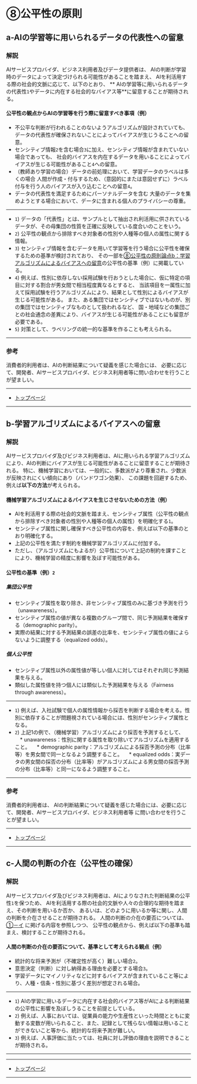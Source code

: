 # ⑧公平性の原則

## a-AIの学習等に用いられるデータの代表性への留意

### 解説

AIサービスプロバイダ、ビジネス利用者及びデータ提供者は、
AIの判断が学習時のデータによって決定づけられる可能性があることを踏まえ、
AIを利活用する際の社会的文脈に応じて、以下のとおり、
** AIの学習等に用いられるデータの代表性`1`やデータに内在する社会的なバイアス等**に留意することが期待される。

#### 公平性の観点からAIの学習等を行う際に留意すべき事項（例）
* 不公平な判断が行われることのないようアルゴリズムが設計されていても、
データの代表性が確保されないことによってバイアスが生じうることへの留意。
* センシティブ情報`2`を含む場合`3`に加え、センシティブ情報が含まれていない場合であっても、
社会的バイアスを内在するデータを用いることによってバイアスが生じる可能性があること`4`への留意。
* （教師あり学習の場合）データの前処理において、学習データのラベルは多くの場合
人間が作成・付与するため、（意図的にまたは意図せずに）ラベル付与を行う人のバイアスが入り込むことへの留意`4`。
* データの代表性を満足するためにパーソナルデータを含む
大量のデータを集めようとする場合において、データに含まれる個人のプライバシーの尊重。

----
* `1`) データの「代表性」とは、サンプルとして抽出され利活用に供されているデータが、その母集団の性質を正確に反映している度合いのことをいう。
* `2`) 公平性の観点から排除すべき対象者の性別や人種等の個人の属性に関する情報。
* `3`) センシティブ情報を含むデータを用いて学習等を行う場合に公平性を確保するための基準が検討されており、
その一部を[⑧公平性の原則論点b：学習アルゴリズムによるバイアスへの留意](#b-学習アルゴリズムによるバイアスへの留意)の公平性の基準（例）に掲載している。
* `4`) 例えば、性別に依存しない採用試験を行おうとした場合に、仮に特定の項目に対する割合が男女間で相当程度異なるとすると、
当該項目を一属性に加えて採用試験を行うアルゴリズムにより、結果として性別によるバイアスが生じる可能性がある。
また、ある集団ではセンシティブではないものが、別の集団ではセンシティブなものとして扱われるなど、
国・地域などの集団ごとの社会通念の差異により、バイアスが生じる可能性があることにも留意が必要である。
* `5`) 対策として、ラベリングの統一的な基準を作ることも考えられる。


----
### 参考

消費者的利用者は、AIの判断結果について疑義を感じた場合には、
必要に応じて、開発者、AIサービスプロバイダ、ビジネス利用者等に問い合わせを行うことが望ましい。

****************

* [トップページ](../../)

****************


## b-学習アルゴリズムによるバイアスへの留意

### 解説
AIサービスプロバイダ及びビジネス利用者は、AIに用いられる学習アルゴリズムにより、AIの判断にバイアスが生じる可能性があることに留意することが期待される。
特に、機械学習においては、一般的に、多数派がより尊重され、少数派が反映されにくい傾向にあり（バンドワゴン効果）、
この課題を回避するため、例えば**以下の方法**が考えられる。


#### 機械学習アルゴリズムによるバイアスを生じさせないための方法（例）
* AIを利活用する際の社会的文脈を踏まえ、センシティブ属性（公平性の観点から排除すべき対象者の性別や人種等の個人の属性）を明確化する`1`。
* センシティブ属性に関し確保すべき公平性の内容を、例えば以下の基準のとおり明確化する。
* 上記の公平性を満たす制約を機械学習アルゴリズムに付加する。
* ただし、（アルゴリズムにもよるが）公平性について上記の制約を課すことにより、機械学習の精度に影響を及ぼす可能性がある。


#### 公平性の基準（例）`2`
##### 集団公平性
* センシティブ属性を取り除き、非センシティブ属性のみに基づき予測を行う（unawareness）。
* センシティブ属性の値が異なる複数のグループ間で、同じ予測結果を確保する（demographic parity）。
* 実際の結果に対する予測結果の誤差の比率を、センシティブ属性の値によらないように調整する（equalized odds）。
##### 個人公平性
* センシティブ属性以外の属性値が等しい個人に対してはそれぞれ同じ予測結果を与える。
* 類似した属性値を持つ個人には類似した予測結果を与える（Fairness through awareness）。


----

* `1`) 例えば、入社試験で個人の属性情報から採否を判断する場合を考える。性別に依存することが問題視されている場合には、性別がセンシティブ属性となる。
* `2`) 上記1の例で、（機械学習）アルゴリズムにより採否を予測するとして、
　* unawareness：性別に関する属性を取り除いてアルゴリズムを適用すること。
　* demographic parity：アルゴリズムによる採否予測の分布（比率等）を男女間で同一となるよう調整すること。
　* equalized odds：実データの男女間の採否の分布（比率等）がアルゴリズムによる男女間の採否予測の分布（比率等）と同一になるよう調整すること。

----

### 参考

消費者的利用者は、
AIの判断結果について疑義を感じた場合には、必要に応じて、開発者、AIサービスプロバイダ、ビジネス利用者等
に問い合わせを行うことが望ましい。

****************

* [トップページ](../../)

****************




## c-人間の判断の介在（公平性の確保）

### 解説
AIサービスプロバイダ及びビジネス利用者は、AIによりなされた判断結果の公平性`1`を保つため、
AIを利活用する際の社会的文脈や人々の合理的な期待を踏まえ、その判断を用いるか否か、
あるいは、どのように用いるか等に関し、人間の判断を介在させることが期待される。
人間の判断の介在の要否については、[①－イ](./01.md#b-人間の判断の介在) に掲げる内容を参照しつつ、
公平性の観点から、例えば以下の基準も踏まえ、検討することが期待される。

#### 人間の判断の介在の要否について、基準として考えられる観点（例）
* 統計的な将来予測が（不確定性が高く）難しい場合`2`。
* 意思決定（判断）に対し納得ある理由を必要とする場合`3`。
* 学習データにマイノリティなどに対するバイアスが含まれていること等により、人種・信条・性別に基づく差別が想定される場合。

----
* `1`) AIの学習に用いるデータに内在する社会的バイアス等がAIによる判断結果の公平性に影響を及ぼしうることを前提としている。
* `2`) 例えば、人事においては、従業員の能力や生産性といった時間とともに変動する変数が用いられること、また、記録として残らない情報は用いることができないこと等から、統計的な将来予測が難しい。
* `3`) 例えば、人事評価に当たっては、社員に対し評価の理由を説明できることが期待される。
----


****************

* [トップページ](../../)

****************

